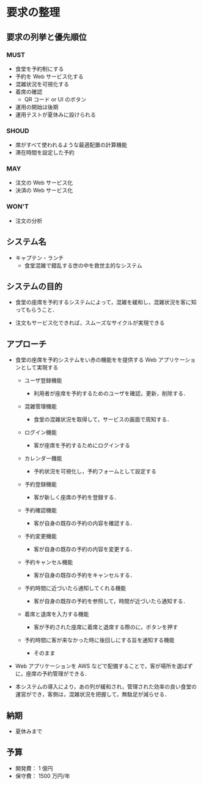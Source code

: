# 要求の整理

## 要求の列挙と優先順位

### MUST

- 食堂を予約制にする
- 予約を Web サービス化する
- 混雑状況を可視化する
- 着席の確認
  - QR コード or UI のボタン
- 運用の開始は後期
- 運用テストが夏休みに設けられる

### SHOUD

- 席がすべて使われるような最適配置の計算機能
- 滞在時間を設定した予約

### MAY

- 注文の Web サービス化
- 決済の Web サービス化

### WON'T

- 注文の分析

## システム名

- キャプテン・ランチ
  - 食堂混雑で錯乱する世の中を救世主的なシステム

## システムの目的

- 食堂の座席を予約するシステムによって，混雑を緩和し，混雑状況を客に知ってもらうこと．

- 注文もサービス化できれば，スムーズなサイクルが実現できる

## アプローチ

- 食堂の座席を予約システムをい赤の機能をを提供する Web アプリケーションとして実現する

  - ユーザ登録機能

    - 利用者が座席を予約するためのユーザを確認，更新，削除する．

  - 混雑管理機能

    - 食堂の混雑状況を取得して，サービスの画面で周知する．

  - ログイン機能

    - 客が座席を予約するためにログインする

  - カレンダー機能

    - 予約状況を可視化し，予約フォームとして設定する

  - 予約登録機能

    - 客が新しく座席の予約を登録する．

  - 予約確認機能

    - 客が自身の既存の予約の内容を確認する．

  - 予約変更機能

    - 客が自身の既存の予約の内容を変更する．

  - 予約キャンセル機能

    - 客が自身の既存の予約をキャンセルする．

  - 予約時間に近づいたら通知してくれる機能

    - 客が自身の既存の予約を参照して，時間が近づいたら通知する．

  - 着席と退席を入力する機能

    - 客が予約された座席に着席と退席する際のに，ボタンを押す

  - 予約時間に客が来なかった時に後回しにする旨を通知する機能
    - そのまま

- Web アプリケーションを AWS などで配備することで，客が場所を選ばずに，座席の予約管理ができる．
- 本システムの導入により，あの列が緩和され，管理された効率の良い食堂の運営ができ，客側は，混雑状況を把握して，無駄足が減らせる．

## 納期

- 夏休みまで

## 予算

- 開発費： 1 億円
- 保守費： 1500 万円/年
